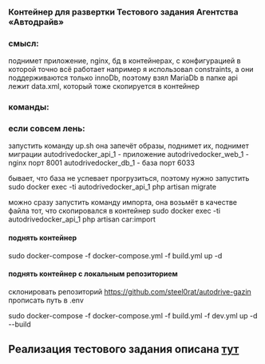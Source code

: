 ### Контейнер для развертки Тестового задания Агентства «Автодрайв»

### смысл:
поднимет приложение, nginx, бд в контейнерах, с конфигурацией в которой точно всё работает
например я использовал constraints, а они поддерживаются только innoDb, поэтому взял MariaDb
в папке api лежит data.xml, который тоже скопируется в контейнер

### команды:
### если совсем лень:
запустить команду up.sh
она запечёт образы, поднимет их, поднимет миграции
autodrivedocker_api_1 - приложение 
autodrivedocker_web_1 - nginx порт 8001
autodrivedocker_db_1  - база порт 6033

бывает, что база не успевает прогрузиться, поэтому нужно запустить
sudo docker exec -ti autodrivedocker_api_1 php artisan migrate

можно сразу запустить команду импорта, она возьмёт в качестве файла тот, что скопировался в контейнер
sudo docker exec -ti autodrivedocker_api_1 php artisan car:import

#### поднять контейнер 
sudo docker-compose -f docker-compose.yml -f build.yml up -d

#### поднять контейнер с локальным репозиторием 
склонировать репозиторий
https://github.com/steel0rat/autodrive-gazin
прописать путь в .env

sudo docker-compose -f docker-compose.yml -f build.yml -f dev.yml up -d --build

## Реализация тестового задания описана <a href="https://github.com/steel0rat/autodrive-gazin/edit/master">тут</a>